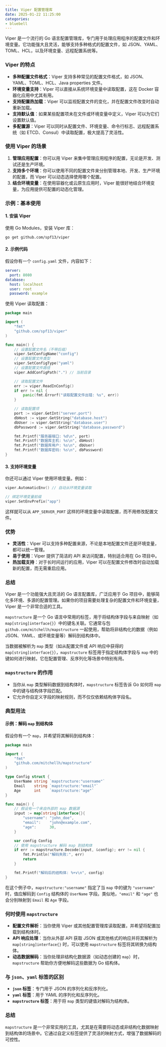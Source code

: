 ```yaml
---
title: Viper 配置管理库
date: 2025-01-22 11:25:00
categories:
- bluebell
---
```

Viper 是一个流行的 Go 语言配置管理库，专门用于处理应用程序的配置文件和环境变量。它功能强大且灵活，能够支持多种格式的配置文件，如 JSON、YAML、TOML、HCL，以及环境变量、远程配置系统等。

### Viper 的特点
- **多种配置文件格式**：Viper 支持多种常见的配置文件格式，如 JSON、YAML、TOML、HCL、Java properties 文件。
- **环境变量支持**：Viper 可以直接从系统环境变量中读取配置，这在 Docker 容器化应用中尤其有用。
- **支持配置热加载**：Viper 可以监视配置文件的变化，并在配置文件改变时自动重新加载。
- **支持默认值**：如果某些配置项未在文件或环境变量中定义，Viper 可以为它们设置默认值。
- **多配置源**：Viper 可以同时从配置文件、环境变量、命令行标志、远程配置系统（如 ETCD、Consul）中读取配置，极大提高了灵活性。

### 使用 Viper 的场景
1. **管理应用配置**：你可以用 Viper 来集中管理应用程序的配置，无论是开发、测试还是生产环境。
2. **支持多个环境**：你可以使用不同的配置文件来分别管理本地、开发、生产环境的配置，而 Viper 可以动态选择使用哪个配置。
3. **结合环境变量**：在使用容器化或云原生应用时，Viper 能很好地结合环境变量，为应用提供可配置的动态化管理。

### 示例：基本使用

#### 1. 安装 Viper

使用 Go Modules，安装 Viper 库：
```bash
go get github.com/spf13/viper
```

#### 2. 示例代码

假设你有一个 `config.yaml` 文件，内容如下：
```yaml
server:
  port: 8080
database:
  host: localhost
  user: root
  password: example
```

使用 Viper 读取配置：
```go
package main

import (
    "fmt"
    "github.com/spf13/viper"
)

func main() {
    // 设置配置文件名（不带后缀）
    viper.SetConfigName("config")
    // 设置配置文件类型
    viper.SetConfigType("yaml")
    // 设置配置文件路径
    viper.AddConfigPath(".") // 当前目录

    // 读取配置文件
    err := viper.ReadInConfig()
    if err != nil {
        panic(fmt.Errorf("读取配置文件出错: %s", err))
    }

    // 读取配置项
    port := viper.GetInt("server.port")
    dbHost := viper.GetString("database.host")
    dbUser := viper.GetString("database.user")
    dbPassword := viper.GetString("database.password")

    fmt.Printf("服务器端口: %d\n", port)
    fmt.Printf("数据库主机: %s\n", dbHost)
    fmt.Printf("数据库用户: %s\n", dbUser)
    fmt.Printf("数据库密码: %s\n", dbPassword)
}
```

#### 3. 支持环境变量

你还可以通过 Viper 使用环境变量。例如：
```go
viper.AutomaticEnv() // 自动从环境变量读取

// 绑定环境变量前缀
viper.SetEnvPrefix("app")
```

这样就可以从 `APP_SERVER_PORT` 这样的环境变量中读取配置，而不用修改配置文件。

### 优势
- **灵活性**：Viper 可以支持多种配置来源，不论是本地配置文件还是环境变量，都可以统一管理。
- **易于使用**：Viper 提供了简洁的 API 来访问配置，特别适合用在 Go 项目中。
- **热加载支持**：对于长时间运行的应用，Viper 可以在配置文件修改时自动加载新的配置，而无需重启应用。

### 总结
Viper 是一个功能强大且灵活的 Go 语言配置库，广泛应用于 Go 项目中，能够简化多环境、多源的配置管理。如果你的项目需要处理复杂的配置文件和环境变量，Viper 是一个非常合适的工具。

`mapstructure` 是一个 Go 语言中常用的标签，用于将结构体字段与来自映射（如 `map[string]interface{}`）中的键名关联。它通常与包 `github.com/mitchellh/mapstructure` 一起使用，帮助将非结构化的数据（例如 JSON、YAML、或环境变量等）解码到结构体中。

当数据被解析为 `map` 类型（如从配置文件或 API 响应中获得的 `map[string]interface{}`），`mapstructure` 标签用于指定结构体字段与 `map` 中的键如何进行映射。它在配置管理、反序列化等场景中特别有用。

### `mapstructure` 的作用
- 当你从 `map` 类型解码数据到结构体时，`mapstructure` 标签告诉 Go 如何将 `map` 中的键与结构体字段匹配。
- 它允许你自定义字段的映射规则，而不仅仅依赖结构体字段名。

### 典型用法

#### 示例：解码 `map` 到结构体

假设你有一个 `map`，并希望将其解码到结构体：

```go
package main

import (
    "fmt"
    "github.com/mitchellh/mapstructure"
)

type Config struct {
    UserName string `mapstructure:"username"`
    Email    string `mapstructure:"email"`
    Age      int    `mapstructure:"age"`
}

func main() {
    // 假设有一个来自外部的 map 数据源
    input := map[string]interface{}{
        "username": "john_doe",
        "email":    "john@example.com",
        "age":      30,
    }

    var config Config
    // 使用 mapstructure 解码 map 到结构体
    if err := mapstructure.Decode(input, &config); err != nil {
        fmt.Println("解码失败:", err)
        return
    }

    fmt.Printf("解码后的结构体: %+v\n", config)
}
```

在这个例子中，`mapstructure:"username"` 指定了当 `map` 中的键为 `"username"` 时，值应解码到 `Config` 结构体的 `UserName` 字段。类似地，`"email"` 和 `"age"` 也会分别映射到 `Email` 和 `Age` 字段。

### 何时使用 `mapstructure`
- **配置文件解析**：当你使用 Viper 或其他配置管理库读取配置，并希望将配置加载到结构体时。
- **API 响应处理**：当你从外部 API 获取 JSON 或其他格式的响应并将其解析为 `map[string]interface{}` 时，可以使用 `mapstructure` 标签将其转换为结构体。
- **动态数据解码**：当你处理非结构化数据源（如动态创建的 `map`）时，`mapstructure` 帮助你方便地解码这些数据为 Go 结构体。

### 与 `json`、`yaml` 标签的区别
- **`json` 标签**：专门用于 JSON 的序列化和反序列化。
- **`yaml` 标签**：用于 YAML 的序列化和反序列化。
- **`mapstructure` 标签**：用于将 `map` 类型的键值对解码为结构体。

### 总结
`mapstructure` 是一个非常实用的工具，尤其是在需要将动态或非结构化数据映射到结构体的场景中。它通过自定义标签提供了灵活的映射方式，增强了数据解码的可控性。